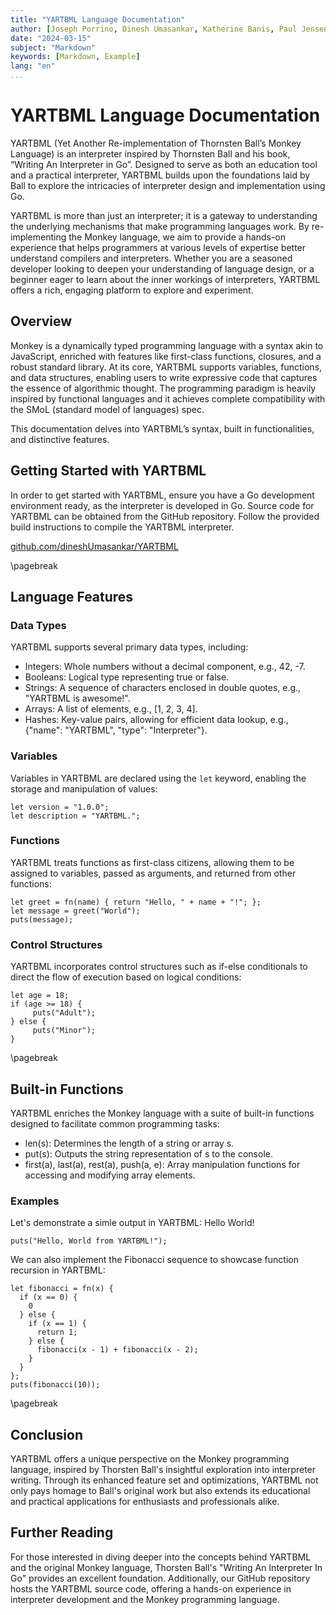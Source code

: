```yaml
---
title: "YARTBML Language Documentation"
author: [Joseph Porrino, Dinesh Umasankar, Katherine Banis, Paul Jensen]
date: "2024-03-15"
subject: "Markdown"
keywords: [Markdown, Example]
lang: "en"
...
```


# YARTBML Language Documentation

YARTBML (Yet Another Re-implementation of Thornsten Ball’s Monkey Language) is an interpreter inspired by Thornsten Ball and his book, “Writing An Interpreter in Go”. Designed to serve as both an education tool and a practical interpreter, YARTBML builds upon the foundations laid by Ball to explore the intricacies of interpreter design and implementation using Go. 

YARTBML is more than just an interpreter; it is a gateway to understanding the underlying mechanisms that make programming languages work. By re-implementing the Monkey language, we aim to provide a hands-on experience that helps programmers at various levels of expertise better understand compilers and interpreters. Whether you are a seasoned developer looking to deepen your understanding of language design, or a beginner eager to learn about the inner workings of interpreters, YARTBML offers a rich, engaging platform to explore and experiment.

## Overview

Monkey is a dynamically typed programming language with a syntax akin to JavaScript, enriched with features like first-class functions, closures, and a robust standard library. At its core, YARTBML supports variables, functions, and data structures, enabling users to write expressive code that captures the essence of algorithmic thought. The programming paradigm is heavily inspired by functional languages and it achieves complete compatibility with the SMoL (standard model of languages) spec.

This documentation delves into YARTBML’s syntax, built in functionalities, and distinctive features.

## Getting Started with YARTBML

In order to get started with YARTBML, ensure you have a Go development environment ready, as the interpreter is developed in Go. Source code for YARTBML can be obtained from the GitHub repository. Follow the provided build instructions to compile the YARTBML interpreter.

[github.com/dineshUmasankar/YARTBML](https://github.com/dineshUmasankar/YARTBML)

\pagebreak 

## Language Features

### Data Types

YARTBML supports several primary data types, including:

- Integers: Whole numbers without a decimal component, e.g., 42, -7.
- Booleans: Logical type representing true or false.
- Strings: A sequence of characters enclosed in double quotes, e.g., "YARTBML is awesome!".
- Arrays: A list of elements, e.g., [1, 2, 3, 4].
- Hashes: Key-value pairs, allowing for efficient data lookup, e.g., {"name": "YARTBML", "type": "Interpreter"}.

### Variables

Variables in YARTBML are declared using the `let` keyword, enabling the storage and manipulation of values:

```
let version = "1.0.0";
let description = "YARTBML.";
```

### Functions

YARTBML treats functions as first-class citizens, allowing them to be assigned to variables, passed as arguments, and returned from other functions:

```
let greet = fn(name) { return "Hello, " + name + "!"; };
let message = greet("World");
puts(message);
```

### Control Structures

YARTBML incorporates control structures such as if-else conditionals to direct the flow of execution based on logical conditions:

```
let age = 18;
if (age >= 18) {
   	 puts("Adult");
} else {
   	 puts("Minor");
}
```

\pagebreak 

## Built-in Functions

YARTBML enriches the Monkey language with a suite of built-in functions designed to facilitate common programming tasks:

- len(s): Determines the length of a string or array s.
- put(s): Outputs the string representation of s to the console.
- first(a), last(a), rest(a), push(a, e): Array manipulation functions for accessing and modifying array elements.

### Examples

Let's demonstrate a simle output in YARTBML: Hello World!

```
puts("Hello, World from YARTBML!");
```

We can also implement the Fibonacci sequence to showcase function recursion in YARTBML:

```
let fibonacci = fn(x) {
  if (x == 0) {
    0
  } else {
    if (x == 1) {
      return 1;
    } else {
      fibonacci(x - 1) + fibonacci(x - 2);
    }
  }
};
puts(fibonacci(10));
```

\pagebreak

## Conclusion

YARTBML offers a unique perspective on the Monkey programming language, inspired by Thorsten Ball's insightful exploration into interpreter writing. Through its enhanced feature set and optimizations, YARTBML not only pays homage to Ball's original work but also extends its educational and practical applications for enthusiasts and professionals alike.

## Further Reading

For those interested in diving deeper into the concepts behind YARTBML and the original Monkey language, Thorsten Ball's "Writing An Interpreter In Go" provides an excellent foundation. Additionally, our GitHub repository hosts the YARTBML source code, offering a hands-on experience in interpreter development and the Monkey programming language.
